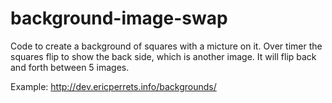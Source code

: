 # background-image-swap
Code to create a background of squares with a micture on it.
Over timer the squares flip to show the back side, which is another image.
It will flip back and forth between 5 images.

Example: http://dev.ericperrets.info/backgrounds/

